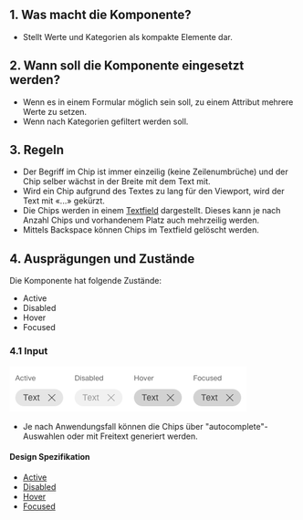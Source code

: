 ## 1. Was macht die Komponente?
* Stellt Werte und Kategorien als kompakte Elemente dar.


## 2. Wann soll die Komponente eingesetzt werden?
* Wenn es in einem Formular möglich sein soll, zu einem Attribut mehrere Werte zu setzen.
* Wenn nach Kategorien gefiltert werden soll.


## 3. Regeln
* Der Begriff im Chip ist immer einzeilig (keine Zeilenumbrüche) und der Chip selber wächst in der Breite mit dem Text mit.
* Wird ein Chip aufgrund des Textes zu lang für den Viewport, wird der Text mit «...» gekürzt.
* Die Chips werden in einem [Textfield](https://digital.sbb.ch/de/webapps/components/textfield) dargestellt. Dieses kann je nach Anzahl Chips und vorhandenem Platz auch mehrzeilig werden.
* Mittels Backspace können Chips im Textfield gelöscht werden.


## 4. Ausprägungen und Zustände
Die Komponente hat folgende Zustände:
* Active
* Disabled
* Hover
* Focused

### 4.1 Input
![Darstellung der Komponente Chip als Eingabewert](https://raw.githubusercontent.com/sbb-design-systems/design-system-webapp-documentation/master/documentation/components/chip/images/chip_input.png 'class: image')

* Je nach Anwendungsfall können die Chips über "autocomplete"-Auswahlen oder mit Freitext generiert werden.

#### Design Spezifikation
* [Active](https://sbb.invisionapp.com/d/main#/console/17140415/355318411/inspect)
* [Disabled](https://sbb.invisionapp.com/d/main#/console/17140415/355318412/inspect)
* [Hover](https://sbb.invisionapp.com/d/main#/console/17140415/355318413/inspect)
* [Focused](https://sbb.invisionapp.com/d/main#/console/17140415/411471931/inspect)
